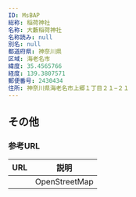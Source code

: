 ```yaml
---
ID: MsBAP
総称: 稲荷神社
名称: 大藪稲荷神社
名称読み: null
別名: null
都道府県: 神奈川県
区域: 海老名市
緯度: 35.4565766
経度: 139.3807571
郵便番号: 2430434
住所: 神奈川県海老名市上郷１丁目２１−２１
---
```


## その他

### 参考URL

| URL | 説明          |
| --- | ------------- |
|     | OpenStreetMap |
